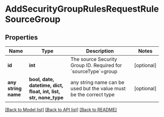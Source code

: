# AddSecurityGroupRulesRequestRuleSourceGroup


## Properties
Name | Type | Description | Notes
------------ | ------------- | ------------- | -------------
**id** | **int** | The source Security Group ID. Required for &#x60;sourceType&#x60;&#x3D;group | [optional] 
**any string name** | **bool, date, datetime, dict, float, int, list, str, none_type** | any string name can be used but the value must be the correct type | [optional]

[[Back to Model list]](../README.md#documentation-for-models) [[Back to API list]](../README.md#documentation-for-api-endpoints) [[Back to README]](../README.md)



